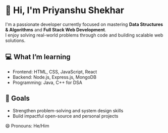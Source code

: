 # 👋 Hi, I'm Priyanshu Shekhar

I'm a passionate developer currently focused on mastering **Data Structures & Algorithms** and **Full Stack Web Development**.  
I enjoy solving real-world problems through code and building scalable web solutions.

## 💻 What I’m learning
- Frontend: HTML, CSS, JavaScript, React  
- Backend: Node.js, Express.js, MongoDB  
- Programming: Java, C++ for DSA  

## 🚀 Goals
- Strengthen problem-solving and system design skills  
- Build impactful open-source and personal projects  

😄 Pronouns: He/Him  
